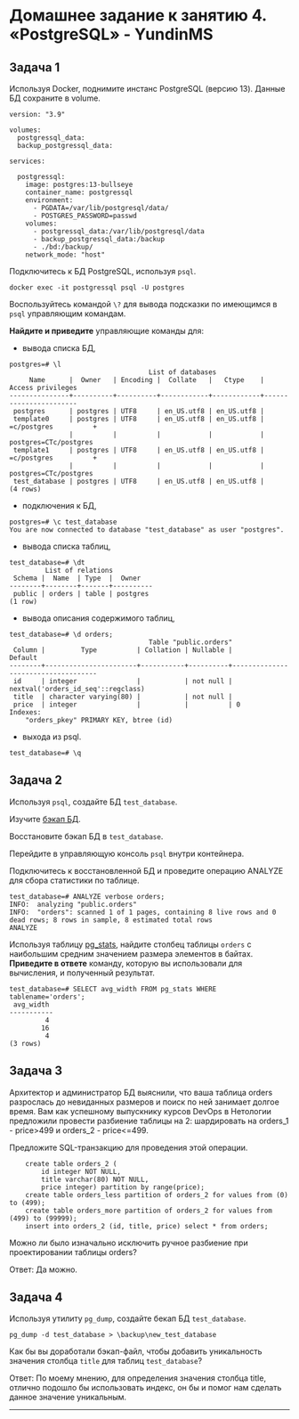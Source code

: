 # Домашнее задание к занятию 4. «PostgreSQL» - YundinMS

## Задача 1

Используя Docker, поднимите инстанс PostgreSQL (версию 13). Данные БД сохраните в volume.
```
version: "3.9"

volumes:
  postgressql_data:
  backup_postgressql_data:

services:

  postgressql:
    image: postgres:13-bullseye
    container_name: postgressql
    environment:
      - PGDATA=/var/lib/postgresql/data/
      - POSTGRES_PASSWORD=passwd
    volumes:
      - postgressql_data:/var/lib/postgresql/data
      - backup_postgressql_data:/backup
      - ./bd:/backup/
    network_mode: "host"
```

Подключитесь к БД PostgreSQL, используя `psql`.
```
docker exec -it postgressql psql -U postgres
```

Воспользуйтесь командой `\?` для вывода подсказки по имеющимся в `psql` управляющим командам.

**Найдите и приведите** управляющие команды для:

- вывода списка БД,
```
postgres=# \l
                                   List of databases
     Name      |  Owner   | Encoding |  Collate   |   Ctype    |   Access privileges   
---------------+----------+----------+------------+------------+-----------------------
 postgres      | postgres | UTF8     | en_US.utf8 | en_US.utf8 | 
 template0     | postgres | UTF8     | en_US.utf8 | en_US.utf8 | =c/postgres          +
               |          |          |            |            | postgres=CTc/postgres
 template1     | postgres | UTF8     | en_US.utf8 | en_US.utf8 | =c/postgres          +
               |          |          |            |            | postgres=CTc/postgres
 test_database | postgres | UTF8     | en_US.utf8 | en_US.utf8 | 
(4 rows)
```
- подключения к БД,
```
postgres=# \c test_database
You are now connected to database "test_database" as user "postgres".
```
- вывода списка таблиц,
```
test_database=# \dt
         List of relations
 Schema |  Name  | Type  |  Owner   
--------+--------+-------+----------
 public | orders | table | postgres
(1 row)
```
- вывода описания содержимого таблиц,
```
test_database=# \d orders;
                                   Table "public.orders"
 Column |         Type          | Collation | Nullable |              Default               
--------+-----------------------+-----------+----------+------------------------------------
 id     | integer               |           | not null | nextval('orders_id_seq'::regclass)
 title  | character varying(80) |           | not null | 
 price  | integer               |           |          | 0
Indexes:
    "orders_pkey" PRIMARY KEY, btree (id)
```

- выхода из psql.
```
test_database=# \q
```
## Задача 2

Используя `psql`, создайте БД `test_database`.

Изучите [бэкап БД](https://github.com/netology-code/virt-homeworks/tree/virt-11/06-db-04-postgresql/test_data).

Восстановите бэкап БД в `test_database`.

Перейдите в управляющую консоль `psql` внутри контейнера.

Подключитесь к восстановленной БД и проведите операцию ANALYZE для сбора статистики по таблице.
```
test_database=# ANALYZE verbose orders;
INFO:  analyzing "public.orders"
INFO:  "orders": scanned 1 of 1 pages, containing 8 live rows and 0 dead rows; 8 rows in sample, 8 estimated total rows
ANALYZE
```

Используя таблицу [pg_stats](https://postgrespro.ru/docs/postgresql/12/view-pg-stats), найдите столбец таблицы `orders` 
с наибольшим средним значением размера элементов в байтах.
**Приведите в ответе** команду, которую вы использовали для вычисления, и полученный результат.
```
test_database=# SELECT avg_width FROM pg_stats WHERE tablename='orders';
 avg_width 
-----------
         4
        16
         4
(3 rows)
```


## Задача 3

Архитектор и администратор БД выяснили, что ваша таблица orders разрослась до невиданных размеров и
поиск по ней занимает долгое время. Вам как успешному выпускнику курсов DevOps в Нетологии предложили
провести разбиение таблицы на 2: шардировать на orders_1 - price>499 и orders_2 - price<=499.

Предложите SQL-транзакцию для проведения этой операции.
```
    create table orders_2 (
        id integer NOT NULL,
        title varchar(80) NOT NULL,
        price integer) partition by range(price);
    create table orders_less partition of orders_2 for values from (0) to (499);
    create table orders_more partition of orders_2 for values from (499) to (99999);
    insert into orders_2 (id, title, price) select * from orders;
```
Можно ли было изначально исключить ручное разбиение при проектировании таблицы orders?

Ответ:
Да можно. 

## Задача 4

Используя утилиту `pg_dump`, создайте бекап БД `test_database`.
```
pg_dump -d test_database > \backup\new_test_database
```
Как бы вы доработали бэкап-файл, чтобы добавить уникальность значения столбца `title` для таблиц `test_database`?

Ответ: 
По моему мнению, для определения значения столбца title, отлично подошло бы использовать индекс, он бы и помог нам сделать данное значение уникальным.


---
